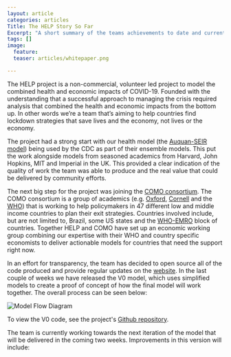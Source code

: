 ```yaml
---
layout: article
categories: articles
Title: The HELP Story So Far
Excerpt: "A short summary of the teams achievements to date and current plan"
tags: []
image:
  feature:
  teaser: articles/whitepaper.png

---
```


The HELP project is a non-commercial, volunteer led project to model the combined health and economic impacts of COVID-19. Founded with the understanding that a successful approach to managing the crisis required analysis that combined the health and economic impacts from the bottom up. In other words we’re a team that’s aiming to help countries find lockdown strategies that save lives and the economy, not lives or the economy.

The project had a strong start with our health model (the [Auquan-SEIR model](https://blog.auquan.com/page/cvdmdl2)) being used by the CDC as part of their ensemble models. This put the work alongside models from seasoned academics from Harvard, John Hopkins, MIT and Imperial in the UK. This provided a clear indication of the quality of work the team was able to produce and the real value that could be delivered by community efforts.

The next big step for the project was joining the [COMO consortium](https://www.tropicalmedicine.ox.ac.uk/news/como-consortium-the-covid-19-pandemic-modelling-in-context). The COMO consortium is a group of academics (e.g. [Oxford](https://www.tropicalmedicine.ox.ac.uk/team/lisa-white), [Cornell](https://weillcornell.org/nathanielhupert) and the [WHO](https://www.linkedin.com/in/keyrellous-adib/)) that is working to help policymakers in 47 different low and middle income countries to plan their exit strategies. Countries involved include, but are not limited to, Brazil, some US states and the [WHO-EMRO](http://www.emro.who.int/index.html) block of countries. Together HELP and COMO have set up an economic working group combining our expertise with their WHO and country specific economists to deliver actionable models for countries that need the support right now.

In an effort for transparency, the team has decided to open source all of the code produced and provide regular updates on the [website](https://www.help-corona.com). In the last couple of weeks we have released the V0 model, which uses simplified models to create a proof of concept of how the final model will work together. The overall process can be seen below:

![Model Flow Diagram](/images/model_example)

To view the V0 code, see the project's [Github repository](https://github.com/Auquan/help_project/).

The team is currently working towards the next iteration of the model that will be delivered in the coming two weeks. Improvements in this version will include:
